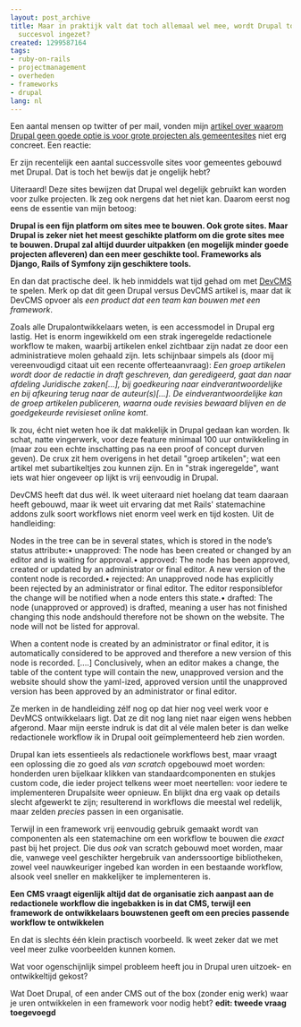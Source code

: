 ```yaml
---
layout: post_archive
title: Maar in praktijk valt dat toch allemaal wel mee, wordt Drupal toch erg vaak
  succesvol ingezet?
created: 1299587164
tags:
- ruby-on-rails
- projectmanagement
- overheden
- frameworks
- drupal
lang: nl
---
```


Een aantal mensen op twitter of per mail, vonden mijn [artikel over waarom Drupal geen goede optie is voor grote projecten als gemeentesites](http://bler.webschuur.com/geen_cms_en_al_zeker_geen_drupal_voor_grote_webprojecten_zoals_gemeentesites) niet erg concreet. Een reactie:
> 
Er zijn recentelijk een aantal successvolle sites voor gemeentes gebouwd met Drupal. Dat is toch het bewijs dat je ongelijk hebt?

Uiteraard! Deze sites bewijzen dat Drupal wel degelijk gebruikt kan worden voor zulke projecten. Ik zeg ook nergens dat het niet kan. Daarom eerst nog eens de essentie van mijn betoog:

**Drupal is een fijn platform om sites mee te bouwen. Ook grote sites. Maar Drupal is zeker niet het meest geschikte platform om die grote sites mee te bouwen. Drupal zal altijd duurder uitpakken (en mogelijk minder goede projecten afleveren) dan een meer geschikte tool. Frameworks als Django, Rails of Symfony zijn geschiktere tools.**

En dan dat practische deel. Ik heb inmiddels wat tijd gehad om met [DevCMS](http://www.devcms.nl) te spelen. Merk op dat dit geen Drupal versus DevCMS artikel is, maar dat ik DevCMS opvoer als _een product dat een team kan bouwen met een framework_.

Zoals alle Drupalontwikkelaars weten, is een accessmodel in Drupal erg lastig. Het is enorm ingewikkeld om een strak ingeregelde redactionele workflow te maken, waarbij artikelen enkel zichtbaar zijn nadat ze door een administratieve molen gehaald zijn. Iets schijnbaar simpels als (door mij vereenvoudigd citaat uit een recente offerteaanvraag): _Een groep artikelen wordt door de redactie in draft geschreven, dan geredigeerd, gaat dan naar afdeling Juridische zaken[...], bij goedkeuring naar eindverantwoordelijke en bij afkeuring terug naar de auteur(s)[...]. De eindverantwoordelijke kan de groep artikelen publiceren, waarna oude revisies bewaard blijven en de goedgekeurde revisieset online komt_.

Ik zou, écht niet weten hoe ik dat makkelijk in Drupal gedaan kan worden. Ik schat, natte vingerwerk, voor deze feature minimaal 100 uur ontwikkeling in (maar zou een echte inschatting pas na een proof of concept durven geven). De crux zit hem overigens in het detail "groep artikelen"; wat een artikel met subartikeltjes zou kunnen zijn. En in "strak ingeregelde", want iets wat hier ongeveer op lijkt is vrij eenvoudig in Drupal.

DevCMS heeft dat dus wél. Ik weet uiteraard niet hoelang dat team daaraan heeft gebouwd, maar ik weet uit ervaring dat met Rails' statemachine addons zulk soort workflows niet enorm veel werk en tijd kosten. Uit de handleiding:
> 
Nodes in the tree can be in several states, which is stored in the node’s status attribute:• unapproved: The node has been created or changed by an editor and is waiting for approval.• approved: The node has been approved, created or updated by an administrator or final editor. A new version of the content node is recorded.• rejected: An unapproved node has explicitly been rejected by an administrator or final editor. The editor responsiblefor the change will be notified when a node enters this state.• drafted: The node (unapproved or approved) is drafted, meaning a user has not finished changing this node andshould therefore not be shown on the website. The node will not be listed for approval.

When a content node is created by an administrator or final editor, it is automatically considered to be approved and therefore a new version of this node is recorded. [....] Conclusively, when an editor makes a change, the table of the content type will contain the new, unapproved version and the website should show the yaml-ized, approved version until the unapproved version has been approved by an administrator or final editor.

Ze merken in de handleiding zélf nog op dat hier nog veel werk voor e DevMCS ontwikkelaars ligt. Dat ze dit nog lang niet naar eigen wens hebben afgerond. Maar mijn eerste indruk is dat dit al véle malen beter is dan welke redactionele workflow ik in Drupal ooit geïmplementeerd heb zien worden.

Drupal kan iets essentieels als redactionele workflows best, maar vraagt een oplossing die zo goed als _van scratch_ opgebouwd moet worden: honderden uren bijelkaar klikken van standaardcomponenten en stukjes custom code, die ieder project telkens weer moet neertellen: voor iedere te implementeren Drupalsite weer opnieuw. En blijkt dna erg vaak op details slecht afgewerkt te zijn; resulterend in workflows die meestal wel redelijk, maar zelden _precies_ passen in een organisatie.

Terwijl in een framework vrij eenvoudig gebruik gemaakt wordt van componenten als een statemachine om een workflow te bouwen die _exact_ past bij het project. Die dus _ook_ van scratch gebouwd moet worden, maar die, vanwege veel geschikter hergebruik van anderssoortige bibliotheken, zowel veel nauwkeuriger ingebed kan worden in een bestaande workflow, alsook veel sneller en makkelijker te implementeren is.

**Een CMS vraagt eigenlijk altijd dat de organisatie zich aanpast aan de redactionele workflow die ingebakken is in dat CMS, terwijl een framework de ontwikkelaars bouwstenen geeft om een precies passende workflow te ontwikkelen**

En dat is slechts één klein practisch voorbeeld. Ik weet zeker dat we met veel meer zulke voorbeelden kunnen komen.

Wat voor ogenschijnlijk simpel probleem heeft jou in Drupal uren uitzoek- en ontwikkeltijd gekost?

Wat Doet Drupal, of een ander CMS out of the box (zonder enig werk) waar je uren ontwikkelen in een framework voor nodig hebt?
**edit: tweede vraag toegevoegd**
